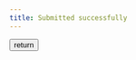 ```yaml
---
title: Submitted successfully
---
```

<div class="goback">
<input type="button" onclick="history.go(-1)" value="return"/>
</div>